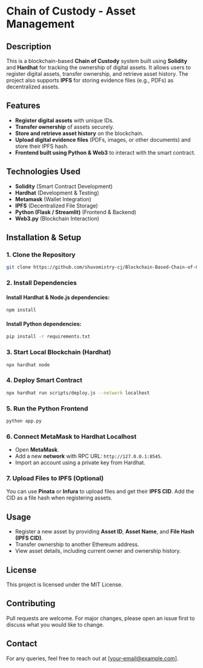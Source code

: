# Chain of Custody - Asset Management

## Description
This is a blockchain-based **Chain of Custody** system built using **Solidity** and **Hardhat** for tracking the ownership of digital assets. It allows users to register digital assets, transfer ownership, and retrieve asset history. The project also supports **IPFS** for storing evidence files (e.g., PDFs) as decentralized assets.

## Features
- **Register digital assets** with unique IDs.
- **Transfer ownership** of assets securely.
- **Store and retrieve asset history** on the blockchain.
- **Upload digital evidence files** (PDFs, images, or other documents) and store their IPFS hash.
- **Frontend built using Python & Web3** to interact with the smart contract.

## Technologies Used
- **Solidity** (Smart Contract Development)
- **Hardhat** (Development & Testing)
- **Metamask** (Wallet Integration)
- **IPFS** (Decentralized File Storage)
- **Python (Flask / Streamlit)** (Frontend & Backend)
- **Web3.py** (Blockchain Interaction)

## Installation & Setup
### 1. Clone the Repository
```bash
git clone https://github.com/shuvomistry-cj/Blockchain-Based-Chain-of-Custody-System.git
```

### 2. Install Dependencies
#### Install Hardhat & Node.js dependencies:
```bash
npm install
```
#### Install Python dependencies:
```bash
pip install -r requirements.txt
```

### 3. Start Local Blockchain (Hardhat)
```bash
npx hardhat node
```

### 4. Deploy Smart Contract
```bash
npx hardhat run scripts/deploy.js --network localhost
```

### 5. Run the Python Frontend
```bash
python app.py
```

### 6. Connect MetaMask to Hardhat Localhost
- Open **MetaMask**.
- Add a new **network** with RPC URL: `http://127.0.0.1:8545`.
- Import an account using a private key from Hardhat.

### 7. Upload Files to IPFS (Optional)
You can use **Pinata** or **Infura** to upload files and get their **IPFS CID**. Add the CID as a file hash when registering assets.

## Usage
- Register a new asset by providing **Asset ID**, **Asset Name**, and **File Hash (IPFS CID)**.
- Transfer ownership to another Ethereum address.
- View asset details, including current owner and ownership history.

## License
This project is licensed under the MIT License.

## Contributing
Pull requests are welcome. For major changes, please open an issue first to discuss what you would like to change.

## Contact
For any queries, feel free to reach out at [your-email@example.com].

